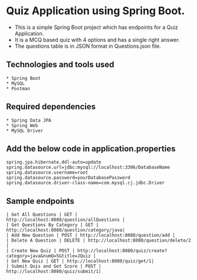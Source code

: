 # Quiz Application using Spring Boot.

* This is a simple Spring Boot project which has endpoints for a Quiz Application. 
* It is a MCQ based quiz with 4 options and has a single right answer.
* The questions table is in JSON format in Questions.json file.


## Technologies and tools used

    * Spring Boot
    * MySQL
    * Postman

## Required dependencies

    * Spring Data JPA
    * Spring Web
    * MySQL Driver

## Add the below code in application.properties

    spring.jpa.hibernate.ddl-auto=update
    spring.datasource.url=jdbc:mysql://localhost:3306/DatabaseName
    spring.datasource.username=root
    spring.datasource.password=yourDatabasePassword
    spring.datasource.driver-class-name=com.mysql.cj.jdbc.Driver

## Sample endpoints

    | Get All Questions | GET | http://localhost:8080/question/allQuestions |
    | Get Questions By Category | GET | http://localhost:8080/question/category/java|
    | Add New Question | POST | http://localhost:8080/question/add |
    | Delete A Question | DELETE | http://localhost:8080/question/delete/2 |
    | Create New Quiz | POST | http://localhost:8080/quiz/create?category=java&numQ=5&title=JQuiz |
    | Get New Quiz | GET | http://localhost:8080/quiz/get/1|
    | Submit Quis and Get Score | POST | http://localhost:8080/quiz/submit/1|





